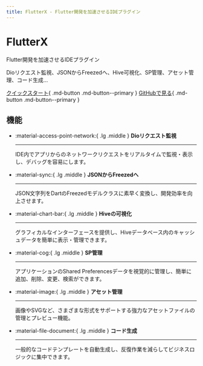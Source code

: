 ```yaml
---
title: FlutterX - Flutter開発を加速させるIDEプラグイン
---
```


# FlutterX

Flutter開発を加速させるIDEプラグイン

Dioリクエスト監視、JSONからFreezedへ、Hive可視化、SP管理、アセット管理、コード生成...

[クイックスタート](/ja/安装){ .md-button .md-button--primary }
[GitHubで見る](https://github.com/mdddj/dd_flutter_idea_plugin){ .md-button .md-button--primary }

## 機能

<div class="grid cards" markdown>

-   :material-access-point-network:{ .lg .middle } __Dioリクエスト監視__

    ---

    IDE内でアプリからのネットワークリクエストをリアルタイムで監視・表示し、デバッグを容易にします。

-   :material-sync:{ .lg .middle } __JSONからFreezedへ__

    ---

    JSON文字列をDartのFreezedモデルクラスに素早く変換し、開発効率を向上させます。

-   :material-chart-bar:{ .lg .middle } __Hiveの可視化__

    ---

    グラフィカルなインターフェースを提供し、Hiveデータベース内のキャッシュデータを簡単に表示・管理できます。

-   :material-cog:{ .lg .middle } __SP管理__

    ---

    アプリケーションのShared Preferencesデータを視覚的に管理し、簡単に追加、削除、変更、検索ができます。

-   :material-image:{ .lg .middle } __アセット管理__

    ---

    画像やSVGなど、さまざまな形式をサポートする強力なアセットファイルの管理とプレビュー機能。

-   :material-file-document:{ .lg .middle } __コード生成__

    ---

    一般的なコードテンプレートを自動生成し、反復作業を減らしてビジネスロジックに集中できます。

</div>
